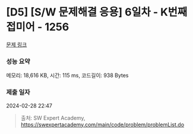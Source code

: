 # [D5] [S/W 문제해결 응용] 6일차 - K번째 접미어 - 1256 

[문제 링크](https://swexpertacademy.com/main/code/problem/problemDetail.do?contestProbId=AV18GHd6IskCFAZN) 

### 성능 요약

메모리: 18,616 KB, 시간: 115 ms, 코드길이: 938 Bytes

### 제출 일자

2024-02-28 22:47



> 출처: SW Expert Academy, https://swexpertacademy.com/main/code/problem/problemList.do